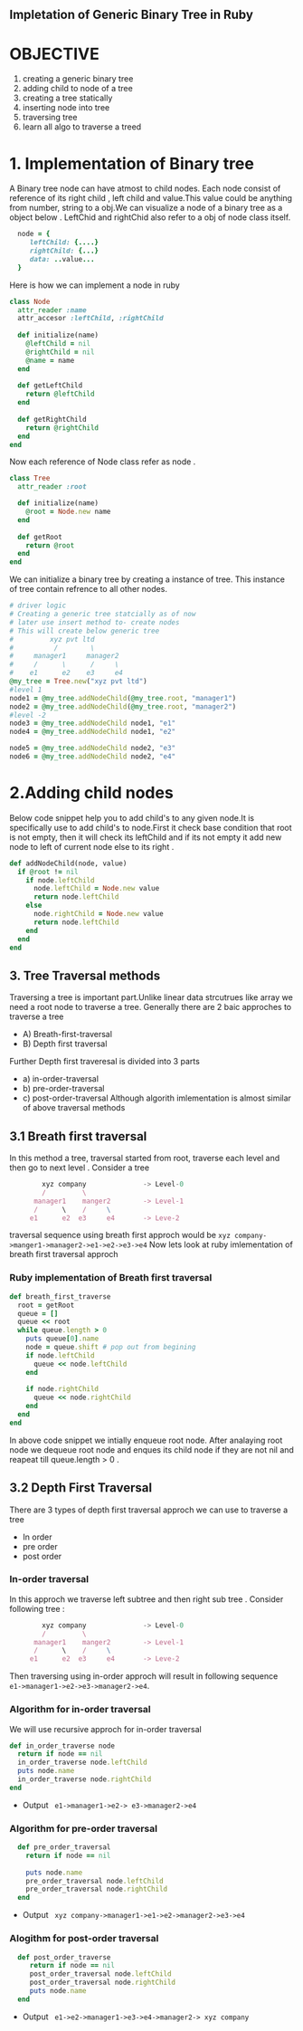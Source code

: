 ## Impletation of Generic Binary Tree in Ruby

# OBJECTIVE
1. creating a generic binary tree
2. adding child to node of a tree
3. creating a tree statically
4. inserting node into tree
5. traversing tree
6. learn all algo to traverse a treed

# 1. Implementation of Binary tree
A Binary tree node can have atmost to child nodes. Each node consist of reference of its right child , left child and value.This value could be anything from number, string to a obj.We can visualize a node of a binary tree as a object below .
LeftChid and rightChid also refer to a obj of node class itself.
```ruby
  node = {
     leftChild: {....}
     rightChild: {...}
     data: ..value...
  }
```
Here is how we can implement a node in ruby
```ruby
class Node
  attr_reader :name
  attr_accesor :leftChild, :rightChild
  
  def initialize(name)
    @leftChild = nil
    @rightChild = nil
    @name = name
  end
  
  def getLeftChild
    return @leftChild
  end
  
  def getRightChild
    return @rightChild
  end
end
```

Now each reference of Node class refer as node .
```ruby
class Tree
  attr_reader :root

  def initialize(name)
    @root = Node.new name
  end
  
  def getRoot
    return @root
  end
end
```
We can initialize a binary tree by creating a instance of tree. This instance of tree contain refrence to all other nodes.

```ruby
# driver logic
# Creating a generic tree statcially as of now
# later use insert method to- create nodes
# This will create below generic tree
#         xyz pvt ltd
#          /        \
#     manager1     manager2
#     /      \      /     \
#    e1      e2    e3     e4 
@my_tree = Tree.new("xyz pvt ltd")
#level 1
node1 = @my_tree.addNodeChild(@my_tree.root, "manager1")
node2 = @my_tree.addNodeChild(@my_tree.root, "manager2")
#level -2 
node3 = @my_tree.addNodeChild node1, "e1"
node4 = @my_tree.addNodeChild node1, "e2"

node5 = @my_tree.addNodeChild node2, "e3"
node6 = @my_tree.addNodeChild node2, "e4"
```

# 2.Adding child nodes
Below code snippet help you to add  child's to any given node.It is specifically use to add child's to node.First it check base condition that root is not empty, then it will check its leftChild and if its not empty it add new node to left of current node else to its right .

```ruby
def addNodeChild(node, value)
  if @root != nil
    if node.leftChild
      node.leftChild = Node.new value
      return node.leftChild
    else
      node.rightChild = Node.new value
      return node.leftChild
    end
  end
end
```

## 3. Tree Traversal methods 
Traversing a tree is important part.Unlike linear data strcutrues like array we need a root node to traverse a tree. Generally there are 2 baic approches to traverse a tree

 - A) Breath-first-traversal
 - B) Depth first traversal

Further Depth first traveresal is divided into 3 parts
- a) in-order-traversal
- b) pre-order-traversal
- c) post-order-traversal
Although algorith imlementation is almost similar of  above traversal methods

## 3.1 Breath first traversal
In this method a tree, traversal started from root, traverse each level and then go to next level .
Consider a tree
```js
        xyz company              -> Level-0
        /         \
      manager1    manger2        -> Level-1
      /      \    /     \  
     e1      e2  e3     e4       -> Leve-2
```
traversal sequence using breath first approch would be 
```xyz company->manger1->manager2->e1->e2->e3->e4```
Now lets look at ruby imlementation of breath first traversal approch
### Ruby implementation of Breath first traversal

```ruby
def breath_first_traverse
  root = getRoot
  queue = []
  queue << root
  while queue.length > 0
    puts queue[0].name
    node = queue.shift # pop out from begining
    if node.leftChild
      queue << node.leftChild
    end
    
    if node.rightChild
      queue << node.rightChild
    end
  end
end
```
In above code snippet we intially enqueue root node. After analaying root node we dequeue root node and enques its child node if they are not nil and reapeat till queue.length > 0 .


## 3.2 Depth First Traversal
There are 3 types of depth first traversal approch we can use to traverse a tree
- In order
- pre order
- post order

###  In-order traversal 
In this approch we traverse left subtree and then right sub tree .
Consider following tree :
```js
        xyz company              -> Level-0
        /         \
      manager1    manger2        -> Level-1
      /      \    /     \  
     e1      e2  e3     e4       -> Leve-2
```
Then traversing using in-order approch will result in following sequence ``` e1->manager1->e2->e3->manager2->e4```.
### Algorithm for in-order traversal
We will use recursive approch for in-order traversal
```ruby
def in_order_traverse node
  return if node == nil
  in_order_traverse node.leftChild
  puts node.name
  in_order_traverse node.rightChild
end
```
* Output
``` e1->manager1->e2-> e3->manager2->e4```

### Algorithm for pre-order traversal
```ruby
  def pre_order_traversal
    return if node == nil
    
    puts node.name
    pre_order_traversal node.leftChild
    pre_order_traversal node.rightChild
  end
```
* Output 
``` xyz company->manager1->e1->e2->manager2->e3->e4```

### Alogithm for post-order traversal
```ruby
  def post_order_traverse
     return if node == nil
     post_order_traversal node.leftChild
     post_order_traversal node.rightChild
     puts node.name
  end
```
* Output
``` e1->e2->manager1->e3->e4->manager2-> xyz company```

